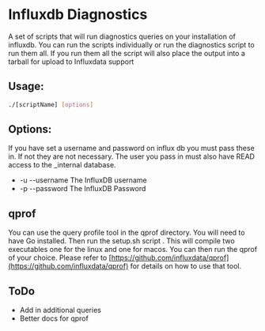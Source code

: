 
# Influxdb Diagnostics
A set of scripts that will run diagnostics queries on your installation of influxdb.  You can run the scripts individually or run the diagnostics script to run them all.  If you run them all the script will also place the output into a tarball for upload to Influxdata support

## Usage:

```bash
./[scriptName] [options]
```

## Options:
If you have set a username and password on influx db you must pass these in.  If not they are not necessary.  The user you pass in must also have READ access to the _internal database.

* -u --username The InfluxDB username
* -p --password The InfluxDB Password

## qprof
You can use the query profile tool in the qprof directory.  You will need to have Go installed.  Then run the setup.sh script .  This will compile two executables one for the linux and one for macos.  You can then run the qprof of your choice.  Please refer to [https://github.com/influxdata/qprof](https://github.com/influxdata/qprof) for details on how to use that tool.

## ToDo
* Add in additional queries
* Better docs for qprof

